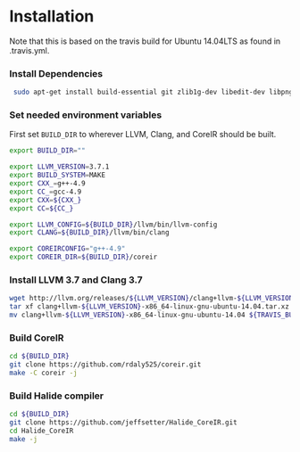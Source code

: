 # Installation
Note that this is based on the travis build for Ubuntu 14.04LTS as found in .travis.yml.

### Install Dependencies
```sh
 sudo apt-get install build-essential git zlib1g-dev libedit-dev libpng-dev libjpeg-dev graphviz g++-4.9
```

### Set needed environment variables
First set `BUILD_DIR` to wherever LLVM, Clang, and CoreIR should be built. 
```sh
export BUILD_DIR=""

export LLVM_VERSION=3.7.1 
export BUILD_SYSTEM=MAKE 
export CXX_=g++-4.9 
export CC_=gcc-4.9
export CXX=${CXX_}
export CC=${CC_}

export LLVM_CONFIG=${BUILD_DIR}/llvm/bin/llvm-config
export CLANG=${BUILD_DIR}/llvm/bin/clang

export COREIRCONFIG="g++-4.9"
export COREIR_DIR=${BUILD_DIR}/coreir
```

### Install LLVM 3.7 and Clang 3.7
```sh
wget http://llvm.org/releases/${LLVM_VERSION}/clang+llvm-${LLVM_VERSION}-x86_64-linux-gnu-ubuntu-14.04.tar.xz
tar xf clang+llvm-${LLVM_VERSION}-x86_64-linux-gnu-ubuntu-14.04.tar.xz
mv clang+llvm-${LLVM_VERSION}-x86_64-linux-gnu-ubuntu-14.04 ${TRAVIS_BUILD_DIR}/llvm
```

### Build CoreIR
```sh
cd ${BUILD_DIR}
git clone https://github.com/rdaly525/coreir.git
make -C coreir -j
```

### Build Halide compiler
```sh
cd ${BUILD_DIR}
git clone https://github.com/jeffsetter/Halide_CoreIR.git
cd Halide_CoreIR
make -j
```
